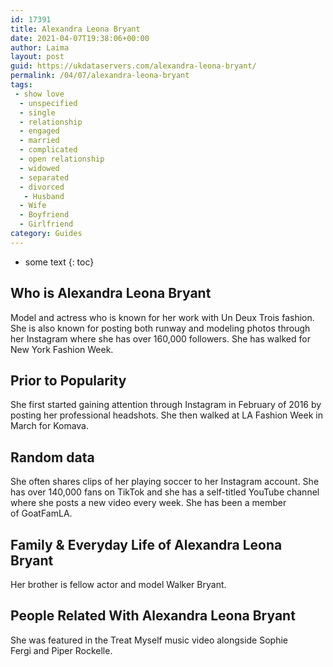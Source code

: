 ```yaml
---
id: 17391
title: Alexandra Leona Bryant
date: 2021-04-07T19:38:06+00:00
author: Laima
layout: post
guid: https://ukdataservers.com/alexandra-leona-bryant/
permalink: /04/07/alexandra-leona-bryant
tags:
 - show love
  - unspecified
  - single
  - relationship
  - engaged
  - married
  - complicated
  - open relationship
  - widowed
  - separated
  - divorced
   - Husband
  - Wife
  - Boyfriend
  - Girlfriend
category: Guides
---
```


* some text
{: toc}


## Who is Alexandra Leona Bryant
                  
                  
                  
Model and actress who is known for her work with Un Deux Trois fashion. She is also known for posting both runway and modeling photos through her Instagram where she has over 160,000 followers. She has walked for New York Fashion Week. 
                  
              
            
              
            
                
                
                
## Prior to Popularity
                  
                  
                  
She first started gaining attention through Instagram in February of 2016 by posting her professional headshots. She then walked at LA Fashion Week in March for Komava. 
                  
              
            
              
            
                
                
                
## Random data
                  
                  
                  
She often shares clips of her playing soccer to her Instagram account. She has over 140,000 fans on TikTok and she has a self-titled YouTube channel where she posts a new video every week. She has been a member of GoatFamLA.
                  
              
            
              
            
                
                
                
## Family & Everyday Life of Alexandra Leona Bryant
                  
                  
                  
Her brother is fellow actor and model Walker Bryant. 
                  
              
            
              
            
                
                
                
## People Related With Alexandra Leona Bryant
                  
                  
                  
She was featured in the Treat Myself music video alongside Sophie Fergi and Piper Rockelle. 
                  
              
            
              
            
                
              
            
              
              
            
            
              
            
          
          
          